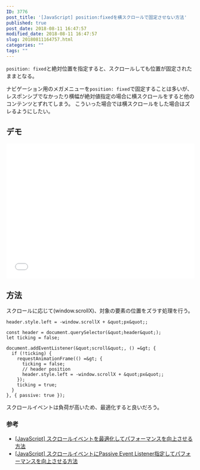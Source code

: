 ```yaml
---
ID: 3776
post_title: '[JavaScript] position:fixedを横スクロールで固定させない方法'
published: true
post_date: 2018-08-11 16:47:57
modified_date: 2018-08-11 16:47:57
slug: 20180811164757.html
categories: ""
tags: ""
---
```

`position: fixed`と絶対位置を指定すると、スクロールしても位置が固定されたままとなる。

ナビゲーション用のメガメニューを`position: fixed`で固定することは多いが、レスポンシブでなかったり横幅が絶対値指定の場合に横スクロールをすると他のコンテンツとずれてしまう。
こういった場合では横スクロールをした場合はズレるようにしたい。

<!--more-->

## デモ

<iframe height='360' scrolling='no' title='vertical fixed header' src='//codepen.io/hiro0218/embed/preview/ZjweRE/?height=364&theme-id=light&default-tab=result&embed-version=2' frameborder='no' allowtransparency='true' allowfullscreen='true' style='width: 100%;'>See the Pen <a href='https://codepen.io/hiro0218/pen/ZjweRE/'>vertical fixed header</a> by hiro (<a href='https://codepen.io/hiro0218'>@hiro0218</a>) on <a href='https://codepen.io'>CodePen</a>.
</iframe>

## 方法

スクロールに応じて(window.scrollX)、対象の要素の位置をズラす処理を行う。

```language-js
header.style.left = -window.scrollX + &quot;px&quot;;
```

```language-js
const header = document.querySelector(&quot;header&quot;);
let ticking = false;

document.addEventListener(&quot;scroll&quot;, () =&gt; {
  if (!ticking) {
    requestAnimationFrame(() =&gt; {
      ticking = false;
      // header position
      header.style.left = -window.scrollX + &quot;px&quot;;
    });
    ticking = true;
  }
}, { passive: true });
```

スクロールイベントは負荷が高いため、最適化すると良いだろう。

### 参考

- [[JavaScript] スクロールイベントを最適化してパフォーマンスを向上させる方法](https://b.0218.jp/20180718164756.html)
- [[JavaScript] スクロールイベントにPassive Event Listener指定してパフォーマンスを向上させる方法](https://b.0218.jp/20180714221323.html)